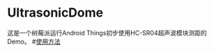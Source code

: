 # UltrasonicDome
这是一个树莓派运行Android Things初步使用HC-SR04超声波模块测距的Demo。
#[使用方法](http://www.jianshu.com/p/9a6b059e0d79)
